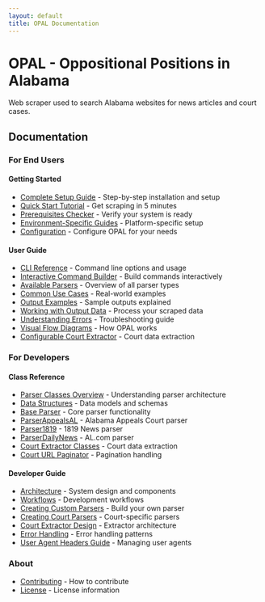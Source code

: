 ```yaml
---
layout: default
title: OPAL Documentation
---
```


# OPAL - Oppositional Positions in Alabama

Web scraper used to search Alabama websites for news articles and court cases.

## Documentation

### For End Users

#### Getting Started
- [Complete Setup Guide](docs/getting-started/complete-setup-guide.md) - Step-by-step installation and setup
- [Quick Start Tutorial](docs/getting-started/quickstart-tutorial.md) - Get scraping in 5 minutes
- [Prerequisites Checker](docs/getting-started/prerequisites-checker.md) - Verify your system is ready
- [Environment-Specific Guides](docs/getting-started/environment-guides.md) - Platform-specific setup
- [Configuration](docs/getting-started/configuration.md) - Configure OPAL for your needs

#### User Guide
- [CLI Reference](docs/user-guide/cli-reference.md) - Command line options and usage
- [Interactive Command Builder](docs/user-guide/command-builder.md) - Build commands interactively
- [Available Parsers](docs/user-guide/parsers.md) - Overview of all parser types
- [Common Use Cases](docs/user-guide/common-use-cases.md) - Real-world examples
- [Output Examples](docs/user-guide/output-examples.md) - Sample outputs explained
- [Working with Output Data](docs/user-guide/working-with-output-data.md) - Process your scraped data
- [Understanding Errors](docs/user-guide/understanding-errors.md) - Troubleshooting guide
- [Visual Flow Diagrams](docs/user-guide/visual-flow-diagrams.md) - How OPAL works
- [Configurable Court Extractor](docs/user-guide/configurable_court_extractor.md) - Court data extraction

### For Developers

#### Class Reference
- [Parser Classes Overview](docs/reference/parser-classes-overview.md) - Understanding parser architecture
- [Data Structures](docs/reference/data_structures.md) - Data models and schemas
- [Base Parser](docs/reference/base-parser.md) - Core parser functionality
- [ParserAppealsAL](docs/reference/parser-appeals-al.md) - Alabama Appeals Court parser
- [Parser1819](docs/reference/parser-1819.md) - 1819 News parser
- [ParserDailyNews](docs/reference/parser-daily-news.md) - AL.com parser
- [Court Extractor Classes](docs/reference/court-extractor-classes.md) - Court data extraction
- [Court URL Paginator](docs/reference/court_url_paginator.md) - Pagination handling

#### Developer Guide
- [Architecture](docs/developer/architecture.md) - System design and components
- [Workflows](docs/developer/workflows.md) - Development workflows
- [Creating Custom Parsers](docs/developer/creating-custom-parsers.md) - Build your own parser
- [Creating Court Parsers](docs/developer/creating-court-parsers.md) - Court-specific parsers
- [Court Extractor Design](docs/developer/configurable_court_extractor_design.md) - Extractor architecture
- [Error Handling](docs/developer/error_handling.md) - Error handling patterns
- [User Agent Headers Guide](docs/developer/user_agent_headers_guide.md) - Managing user agents

### About
- [Contributing](docs/about/contributing.md) - How to contribute
- [License](docs/about/license.md) - License information